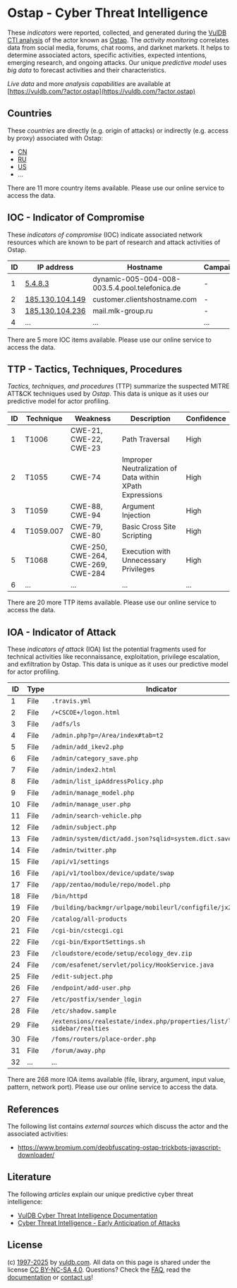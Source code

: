 # Ostap - Cyber Threat Intelligence

These _indicators_ were reported, collected, and generated during the [VulDB CTI analysis](https://vuldb.com/?kb.cti) of the actor known as [Ostap](https://vuldb.com/?actor.ostap). The _activity monitoring_ correlates data from social media, forums, chat rooms, and darknet markets. It helps to determine associated actors, specific activities, expected intentions, emerging research, and ongoing attacks. Our unique _predictive model_ uses _big data_ to forecast activities and their characteristics.

_Live data_ and more _analysis capabilities_ are available at [https://vuldb.com/?actor.ostap](https://vuldb.com/?actor.ostap)

## Countries

These _countries_ are directly (e.g. origin of attacks) or indirectly (e.g. access by proxy) associated with Ostap:

* [CN](https://vuldb.com/?country.cn)
* [RU](https://vuldb.com/?country.ru)
* [US](https://vuldb.com/?country.us)
* ...

There are 11 more country items available. Please use our online service to access the data.

## IOC - Indicator of Compromise

These _indicators of compromise_ (IOC) indicate associated network resources which are known to be part of research and attack activities of Ostap.

ID | IP address | Hostname | Campaign | Confidence
-- | ---------- | -------- | -------- | ----------
1 | [5.4.8.3](https://vuldb.com/?ip.5.4.8.3) | dynamic-005-004-008-003.5.4.pool.telefonica.de | - | High
2 | [185.130.104.149](https://vuldb.com/?ip.185.130.104.149) | customer.clientshostname.com | - | High
3 | [185.130.104.236](https://vuldb.com/?ip.185.130.104.236) | mail.mlk-group.ru | - | High
4 | ... | ... | ... | ...

There are 5 more IOC items available. Please use our online service to access the data.

## TTP - Tactics, Techniques, Procedures

_Tactics, techniques, and procedures_ (TTP) summarize the suspected MITRE ATT&CK techniques used by _Ostap_. This data is unique as it uses our predictive model for actor profiling.

ID | Technique | Weakness | Description | Confidence
-- | --------- | -------- | ----------- | ----------
1 | T1006 | CWE-21, CWE-22, CWE-23 | Path Traversal | High
2 | T1055 | CWE-74 | Improper Neutralization of Data within XPath Expressions | High
3 | T1059 | CWE-88, CWE-94 | Argument Injection | High
4 | T1059.007 | CWE-79, CWE-80 | Basic Cross Site Scripting | High
5 | T1068 | CWE-250, CWE-264, CWE-269, CWE-284 | Execution with Unnecessary Privileges | High
6 | ... | ... | ... | ...

There are 20 more TTP items available. Please use our online service to access the data.

## IOA - Indicator of Attack

These _indicators of attack_ (IOA) list the potential fragments used for technical activities like reconnaissance, exploitation, privilege escalation, and exfiltration by Ostap. This data is unique as it uses our predictive model for actor profiling.

ID | Type | Indicator | Confidence
-- | ---- | --------- | ----------
1 | File | `.travis.yml` | Medium
2 | File | `/+CSCOE+/logon.html` | High
3 | File | `/adfs/ls` | Medium
4 | File | `/admin.php?p=/Area/index#tab=t2` | High
5 | File | `/admin/add_ikev2.php` | High
6 | File | `/admin/category_save.php` | High
7 | File | `/admin/index2.html` | High
8 | File | `/admin/list_ipAddressPolicy.php` | High
9 | File | `/admin/manage_model.php` | High
10 | File | `/admin/manage_user.php` | High
11 | File | `/admin/search-vehicle.php` | High
12 | File | `/admin/subject.php` | High
13 | File | `/admin/system/dict/add.json?sqlid=system.dict.save` | High
14 | File | `/admin/twitter.php` | High
15 | File | `/api/v1/settings` | High
16 | File | `/api/v1/toolbox/device/update/swap` | High
17 | File | `/app/zentao/module/repo/model.php` | High
18 | File | `/bin/httpd` | Medium
19 | File | `/building/backmgr/urlpage/mobileurl/configfile/jx2_config.ini` | High
20 | File | `/catalog/all-products` | High
21 | File | `/cgi-bin/cstecgi.cgi` | High
22 | File | `/cgi-bin/ExportSettings.sh` | High
23 | File | `/cloudstore/ecode/setup/ecology_dev.zip` | High
24 | File | `/com/esafenet/servlet/policy/HookService.java` | High
25 | File | `/edit-subject.php` | High
26 | File | `/endpoint/add-user.php` | High
27 | File | `/etc/postfix/sender_login` | High
28 | File | `/etc/shadow.sample` | High
29 | File | `/extensions/realestate/index.php/properties/list/list-with-sidebar/realties` | High
30 | File | `/foms/routers/place-order.php` | High
31 | File | `/forum/away.php` | High
32 | ... | ... | ...

There are 268 more IOA items available (file, library, argument, input value, pattern, network port). Please use our online service to access the data.

## References

The following list contains _external sources_ which discuss the actor and the associated activities:

* https://www.bromium.com/deobfuscating-ostap-trickbots-javascript-downloader/

## Literature

The following _articles_ explain our unique predictive cyber threat intelligence:

* [VulDB Cyber Threat Intelligence Documentation](https://vuldb.com/?kb.cti)
* [Cyber Threat Intelligence - Early Anticipation of Attacks](https://www.scip.ch/en/?labs.20201022)

## License

(c) [1997-2025](https://vuldb.com/?kb.changelog) by [vuldb.com](https://vuldb.com/?kb.about). All data on this page is shared under the license [CC BY-NC-SA 4.0](https://creativecommons.org/licenses/by-nc-sa/4.0/). Questions? Check the [FAQ](https://vuldb.com/?kb.faq), read the [documentation](https://vuldb.com/?kb) or [contact us](https://vuldb.com/?contact)!
